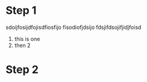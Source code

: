 # Step 1

sdoijfosijdfojisdfiosfijo fisodiofjdsijo 
fdsjifdsojifjidjfoisd

1. this is one
2. then 2

# Step 2

